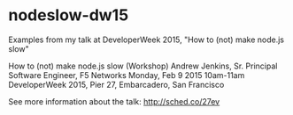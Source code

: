 # nodeslow-dw15
Examples from my talk at DeveloperWeek 2015, "How to (not) make node.js slow"

How to (not) make node.js slow (Workshop)
Andrew Jenkins, Sr. Principal Software Engineer, F5 Networks
Monday, Feb 9 2015 10am-11am
DeveloperWeek 2015, Pier 27, Embarcadero, San Francisco

See more information about the talk:  http://sched.co/27ev
